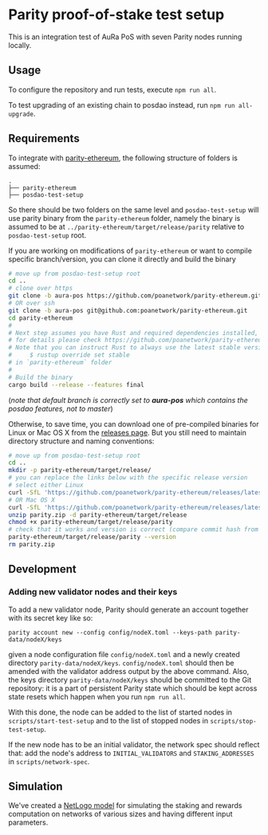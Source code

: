 # Parity proof-of-stake test setup

This is an integration test of AuRa PoS with seven Parity nodes running locally.


## Usage

To configure the repository and run tests, execute `npm run all`.

To test upgrading of an existing chain to posdao instead, run `npm run all-upgrade`.


## Requirements

To integrate with [parity-ethereum](https://github.com/poanetwork/parity-ethereum), the following structure of folders is assumed:
```
.
├── parity-ethereum
├── posdao-test-setup
```
So there should be two folders on the same level and `posdao-test-setup` will use parity binary from the `parity-ethereum` folder, namely the binary is assumed to be at `../parity-ethereum/target/release/parity` relative to `posdao-test-setup` root.

If you are working on modifications of `parity-ethereum` or want to compile specific branch/version, you can clone it directly and build the binary
```bash
# move up from posdao-test-setup root
cd ..
# clone over https
git clone -b aura-pos https://github.com/poanetwork/parity-ethereum.git
# OR over ssh
git clone -b aura-pos git@github.com:poanetwork/parity-ethereum.git
cd parity-ethereum
#
# Next step assumes you have Rust and required dependencies installed,
# for details please check https://github.com/poanetwork/parity-ethereum/blob/aura-pos/README.md
# Note that you can instruct Rust to always use the latest stable version for this project by running
#     $ rustup override set stable
# in `parity-ethereum` folder
#
# Build the binary
cargo build --release --features final
```
(_note that default branch is correctly set to **aura-pos** which contains the posdao features, not to master_)

Otherwise, to save time, you can download one of pre-compiled binaries for Linux or Mac OS X from the [releases page](https://github.com/poanetwork/parity-ethereum/releases). But you still need to maintain directory structure and naming conventions:
```bash
# move up from posdao-test-setup root
cd ..
mkdir -p parity-ethereum/target/release/
# you can replace the links below with the specific release version
# select either Linux
curl -SfL 'https://github.com/poanetwork/parity-ethereum/releases/latest/download/parity-linux-ubuntu-16-04.zip' -o parity.zip
# OR Mac OS X
curl -SfL 'https://github.com/poanetwork/parity-ethereum/releases/latest/download/parity-macos.zip' -o parity.zip
unzip parity.zip -d parity-ethereum/target/release
chmod +x parity-ethereum/target/release/parity
# check that it works and version is correct (compare commit hash from the binary with hash on the release page)
parity-ethereum/target/release/parity --version
rm parity.zip
```


## Development

### Adding new validator nodes and their keys

To add a new validator node, Parity should generate an account together with its
secret key like so:

```
parity account new --config config/nodeX.toml --keys-path parity-data/nodeX/keys
```

given a node configuration file `config/nodeX.toml` and a newly created
directory `parity-data/nodeX/keys`. `config/nodeX.toml` should then be amended
with the validator address output by the above command. Also, the keys directory
`parity-data/nodeX/keys` should be committed to the Git repository: it is a part
of persistent Parity state which should be kept across state resets which happen
when you run `npm run all`.

With this done, the node can be added to the list of started nodes in
`scripts/start-test-setup` and to the list of stopped nodes in
`scripts/stop-test-setup`.

If the new node has to be an initial validator, the network spec should reflect
that: add the node's address to `INITIAL_VALIDATORS` and `STAKING_ADDRESSES` in `scripts/network-spec`.

## Simulation

We've created a [NetLogo model](./simulation/README.md) for simulating the
staking and rewards computation on networks of various sizes and having
different input parameters.
